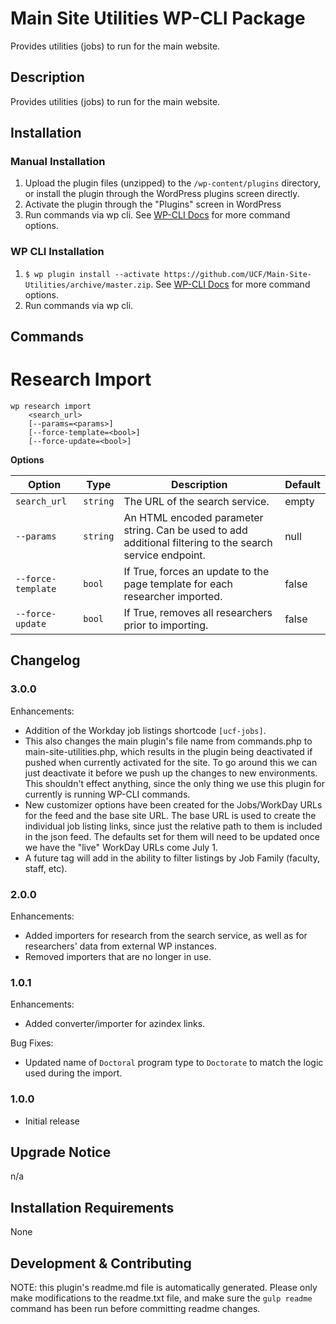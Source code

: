 # Main Site Utilities WP-CLI Package #

Provides utilities (jobs) to run for the main website.

## Description ##

Provides utilities (jobs) to run for the main website.


## Installation ##

### Manual Installation ###
1. Upload the plugin files (unzipped) to the `/wp-content/plugins` directory, or install the plugin through the WordPress plugins screen directly.
2. Activate the plugin through the "Plugins" screen in WordPress
3. Run commands via wp cli. See [WP-CLI Docs](http://wp-cli.org/commands/plugin/install/) for more command options.

### WP CLI Installation ###
1. `$ wp plugin install --activate https://github.com/UCF/Main-Site-Utilities/archive/master.zip`.  See [WP-CLI Docs](http://wp-cli.org/commands/plugin/install/) for more command options.
3. Run commands via wp cli.

## Commands ##

# Research Import #

```
wp research import
    <search_url>
    [--params=<params>]
    [--force-template=<bool>]
    [--force-update=<bool>]
```

**Options**

| Option | Type | Description | Default |
|---|---|---|---|
| `search_url` | `string` | The URL of the search service. | empty |
| `--params` | `string` | An HTML encoded parameter string. Can be used to add additional filtering to the search service endpoint. | null |
| `--force-template` | `bool` | If True, forces an update to the page template for each researcher imported. | false |
| `--force-update` | `bool` | If True, removes all researchers prior to importing. | false |


## Changelog ##

### 3.0.0 ###
Enhancements:
* Addition of the Workday job listings shortcode `[ucf-jobs]`.
* This also changes the main plugin's file name from commands.php to main-site-utilities.php, which results in the plugin being deactivated if pushed when currently activated for the site. To go around this we can just deactivate it before we push up the changes to new environments. This shouldn't effect anything, since the only thing we use this plugin for currently is running WP-CLI commands.
* New customizer options have been created for the Jobs/WorkDay URLs for the feed and the base site URL. The base URL is used to create the individual job listing links, since just the relative path to them is included in the json feed. The defaults set for them will need to be updated once we have the "live" WorkDay URLs come July 1.
* A future tag will add in the ability to filter listings by Job Family (faculty, staff, etc).


### 2.0.0 ###
Enhancements:
* Added importers for research from the search service, as well as for researchers' data from external WP instances.
* Removed importers that are no longer in use.

### 1.0.1 ###
Enhancements:
* Added converter/importer for azindex links.

Bug Fixes:
* Updated name of `Doctoral` program type to `Doctorate` to match the logic used during the import.

### 1.0.0 ###
* Initial release


## Upgrade Notice ##

n/a


## Installation Requirements ##

None


## Development & Contributing ##

NOTE: this plugin's readme.md file is automatically generated.  Please only make modifications to the readme.txt file, and make sure the `gulp readme` command has been run before committing readme changes.
